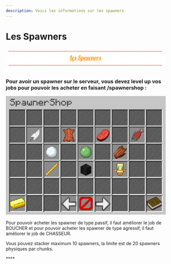 ```yaml
---
description: Voici les informations sur les spawners
---
```


# Les Spawners

![](../.gitbook/assets/capture-decran-2021-03-14-220034.png)

### **Pour avoir un spawner sur le serveur, vous devez level up vos jobs pour pouvoir les acheter en faisant /spawnershop :**

![](../.gitbook/assets/capture-decran-2021-03-14-220251.png)

Pour pouvoir acheter les spawner de type passif, il faut améliorer le job de BOUCHER et pour pouvoir acheter les spawner de type agressif, il faut améliorer le job de CHASSEUR.



Vous pouvez stacker maximum 10 spawners, la limite est de 20 spawners physiques par chunks.

\*\*\*\*



